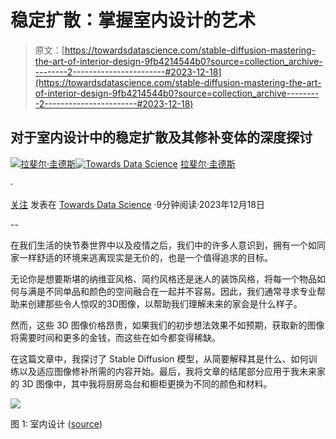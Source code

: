 # 稳定扩散：掌握室内设计的艺术

> 原文：[https://towardsdatascience.com/stable-diffusion-mastering-the-art-of-interior-design-9fb4214544b0?source=collection_archive---------2-----------------------#2023-12-18](https://towardsdatascience.com/stable-diffusion-mastering-the-art-of-interior-design-9fb4214544b0?source=collection_archive---------2-----------------------#2023-12-18)

## 对于室内设计中的稳定扩散及其修补变体的深度探讨

[](https://medium.com/@rjguedes?source=post_page-----9fb4214544b0--------------------------------)[![拉斐尔·圭德斯](../Images/b3d000b3bce0113d2b2727e84db04870.png)](https://medium.com/@rjguedes?source=post_page-----9fb4214544b0--------------------------------)[](https://towardsdatascience.com/?source=post_page-----9fb4214544b0--------------------------------)[![Towards Data Science](../Images/a6ff2676ffcc0c7aad8aaf1d79379785.png)](https://towardsdatascience.com/?source=post_page-----9fb4214544b0--------------------------------) [拉斐尔·圭德斯](https://medium.com/@rjguedes?source=post_page-----9fb4214544b0--------------------------------)

·

[关注](https://medium.com/m/signin?actionUrl=https%3A%2F%2Fmedium.com%2F_%2Fsubscribe%2Fuser%2F2789d1da9c75&operation=register&redirect=https%3A%2F%2Ftowardsdatascience.com%2Fstable-diffusion-mastering-the-art-of-interior-design-9fb4214544b0&user=Rafael+Guedes&userId=2789d1da9c75&source=post_page-2789d1da9c75----9fb4214544b0---------------------post_header-----------) 发表在 [Towards Data Science](https://towardsdatascience.com/?source=post_page-----9fb4214544b0--------------------------------) ·9分钟阅读·2023年12月18日[](https://medium.com/m/signin?actionUrl=https%3A%2F%2Fmedium.com%2F_%2Fvote%2Ftowards-data-science%2F9fb4214544b0&operation=register&redirect=https%3A%2F%2Ftowardsdatascience.com%2Fstable-diffusion-mastering-the-art-of-interior-design-9fb4214544b0&user=Rafael+Guedes&userId=2789d1da9c75&source=-----9fb4214544b0---------------------clap_footer-----------)

--

[](https://medium.com/m/signin?actionUrl=https%3A%2F%2Fmedium.com%2F_%2Fbookmark%2Fp%2F9fb4214544b0&operation=register&redirect=https%3A%2F%2Ftowardsdatascience.com%2Fstable-diffusion-mastering-the-art-of-interior-design-9fb4214544b0&source=-----9fb4214544b0---------------------bookmark_footer-----------)

在我们生活的快节奏世界中以及疫情之后，我们中的许多人意识到，拥有一个如同家一样舒适的环境来逃离现实是无价的，也是一个值得追求的目标。

无论你是想要斯堪的纳维亚风格、简约风格还是迷人的装饰风格，将每一个物品如何与满是不同单品和颜色的空间融合在一起并不容易。因此，我们通常寻求专业帮助来创建那些令人惊叹的3D图像，以帮助我们理解未来的家会是什么样子。

然而，这些 3D 图像价格昂贵，如果我们的初步想法效果不如预期，获取新的图像将需要时间和更多的金钱，而这些在如今都变得稀缺。

在这篇文章中，我探讨了 Stable Diffusion 模型，从简要解释其是什么、如何训练以及适应图像修补所需的内容开始。最后，我将文章的结尾部分应用于我未来家的 3D 图像中，其中我将厨房岛台和橱柜更换为不同的颜色和材料。

![](../Images/2a2fbf68e14d0e4d69be676ac27fb9c3.png)

图 1: 室内设计 ([source](https://unsplash.com/photos/brown-wooden-framed-yellow-padded-chair-_HqHX3LBN18))

